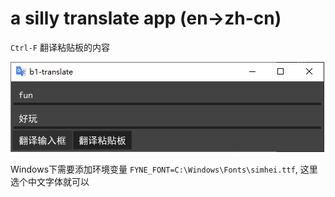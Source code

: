 # a silly translate app (en->zh-cn)

`Ctrl-F` 翻译粘贴板的内容


![show](./show.png)




Windows下需要添加环境变量 `FYNE_FONT=C:\Windows\Fonts\simhei.ttf`, 这里选个中文字体就可以
